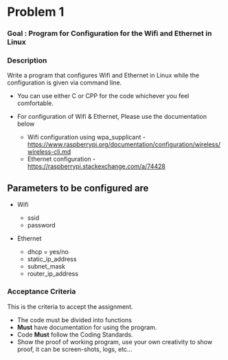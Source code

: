 # Problem 1

### Goal : Program for Configuration for the Wifi and Ethernet in Linux

### Description

Write a program that configures Wifi and Ethernet in Linux while the configuration is given via command line.

- You can use either C or CPP for the code whichever you feel comfortable. 

- For configuration of Wifi & Ethernet, Please use the documentation below
    - Wifi configuration using wpa_supplicant - https://www.raspberrypi.org/documentation/configuration/wireless/wireless-cli.md
    - Ethernet configuration - https://raspberrypi.stackexchange.com/a/74428

## Parameters to be configured are

- Wifi 
    - ssid
    - password 

- Ethernet
    - dhcp = yes/no 
    - static_ip_address 
    - subnet_mask 
    - router_ip_address


### Acceptance Criteria 
This is the criteria to accept the assignment.
- The code must be divided into functions 
- **Must** have documentation for using the program.
- Code **Must** follow the Coding Standards.
- Show the proof of working program, use your own creativity to show proof, it can be screen-shots, logs, etc... 